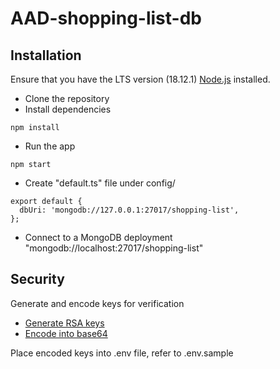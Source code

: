 # AAD-shopping-list-db

## Installation

Ensure that you have the LTS version (18.12.1) [Node.js](https://nodejs.org/en/) installed.

- Clone the repository
- Install dependencies
```
npm install
```
- Run the app
```
npm start
```

- Create "default.ts" file under config/
```
export default {
  dbUri: 'mongodb://127.0.0.1:27017/shopping-list',
};
```
- Connect to a MongoDB deployment "mongodb://localhost:27017/shopping-list"

## Security

Generate and encode keys for verification
- [Generate RSA keys](https://travistidwell.com/jsencrypt/demo/)
- [Encode into base64](https://www.base64encode.org/)

Place encoded keys into .env file, refer to .env.sample
